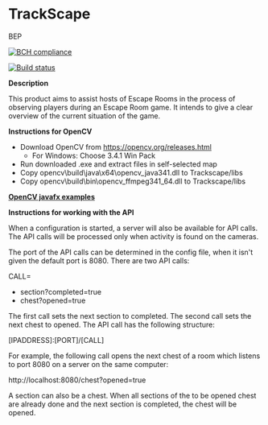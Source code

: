 # TrackScape
BEP

[![BCH compliance](https://bettercodehub.com/edge/badge/egedebruin/Trackscape?branch=master)](https://bettercodehub.com/)

[![Build status](https://ci.appveyor.com/api/projects/status/wyfdfhpg79289ceg?svg=true)](https://ci.appveyor.com/project/Jasperkroes/trackscape)

**Description**

This product aims to assist hosts of Escape Rooms in the process of observing players during an Escape Room game. It intends to give a clear overview of the current situation of the game. 

**Instructions for OpenCV**

* Download OpenCV from https://opencv.org/releases.html
    * For Windows: Choose 3.4.1 Win Pack
* Run downloaded .exe and extract files in self-selected map
* Copy opencv\build\java\x64\opencv_java341.dll to Trackscape/libs
* Copy opencv\build\bin\opencv_ffmpeg341_64.dll to Trackscape/libs

[**OpenCV javafx examples**](https://github.com/opencv-java/opencv-java-tutorials)


**Instructions for working with the API**

When a configuration is started, a server will also be available for API calls. The API calls will be processed only when 
activity is found on the cameras. 

The port of the API calls can be determined in the config file, when it isn't given the default port is 8080. There are two API calls:

CALL=
* section?completed=true
* chest?opened=true

The first call sets the next section to completed. The second call sets the next chest to opened.
The API call has the following structure:

\[IPADDRESS\]:\[PORT\]/\[CALL\]

For example, the following call opens the next chest of a room which listens to port 8080 on a server on the same computer:

http://localhost:8080/chest?opened=true

A section can also be a chest. When all sections of the to be opened chest are already done and the next section is completed,
the chest will be opened.